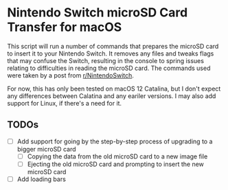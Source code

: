 # Nintendo Switch microSD Card Transfer for macOS

This script will run a number of commands that prepares the microSD card to insert it to your Nintendo Switch. It removes any files and tweaks flags that may confuse the Switch, resulting in the console to spring issues relating to difficulties in reading the microSD card. The commands used were taken by a post from [r/NintendoSwitch](https://www.reddit.com/r/NintendoSwitch/comments/emjvdf/how_to_transfer_sd_card_data_using_macos/).

For now, this has only been tested on macOS 12 Catalina, but I don't expect any differences between Calatina and any eariler versions. I may also add support for Linux, if there's a need for it.

## TODOs

- [ ] Add support for going by the step-by-step process of upgrading to a bigger microSD card
  - [ ] Copying the data from the old microSD card to a new image file
  - [ ] Ejecting the old microSD card and prompting to insert the new microSD card
- [ ] Add loading bars
